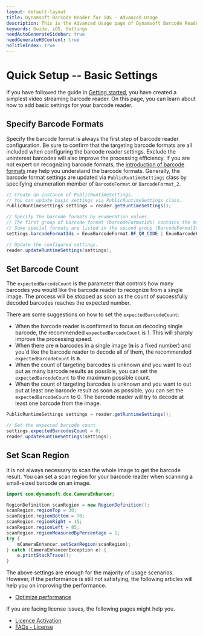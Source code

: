 ```yaml
---
layout: default-layout
title: Dynamsoft Barcode Reader for iOS - Advanced Usage
description: This is the Advanced Usage page of Dynamsoft Barcode Reader for iOS SDK.
keywords: Guide, iOS, Settings
needAutoGenerateSidebar: true
needGenerateH3Content: true
noTitleIndex: true
---
```


# Quick Setup -- Basic Settings

If you have followed the guide in [Getting started](#user-guide.md), you have created a simplest video streaming barcode reader. On this page, you can learn about how to add basic settings for your barcode reader.

## Specify Barcode Formats

Specify the barcode format is always the first step of barcode reader configuration. Be sure to confirm that the targeting barcode formats are all included when configuring the barcode reader settings. Exclude the uninterest barcodes will also improve the processing efficiency. If you are not expert on recognizing barcode formats, the <a href="https://www.dynamsoft.com/barcode-types/barcode-types/" target="_blank">introduction of barcode formats</a> may help you understand the barcode formats. Generally, the barcode format settings are updated via `PublicRuntimeSettings` class by specifying enumeration member of `BarcodeFormat` or `BarcodeFormat_2`.

```java
// Create an instance of PublicRuntimeSettings.
// You can update basic settings via PublicRuntimeSettings class.
PublicRuntimeSettings settings = reader.getRuntimeSettings();

// Specify the barcode formats by enumeration values.
// The first group of barcode format (barcodeFormatIds) contains the majority of common barcode formats.
// Some special formats are listed in the second group (BarcodeFormatIds_2).
settings.barcodeFormatIds = EnumBarcodeFormat.BF_QR_CODE | EnumBarcodeFormat.BF_ONED;

// Update the configured settings.
reader.updateRuntimeSettings(settings);
```

## Set Barcode Count

The `expectedBarcodeCount` is the parameter that controls how many barcodes you would like the barcode reader to recognize from a single image. The process will be stopped as soon as the count of successfully decoded barcodes reaches the expected number.

There are some suggestions on how to set the `expectedBarcodeCount`:

- When the barcode reader is confirmed to focus on decoding single barcode, the recommended `expectedBarcodeCount` is 1. This will sharply improve the processing speed.
- When there are **n** barcodes in a single image (**n** is a fixed number) and you'd like the barcode reader to decode all of them, the recommended `expectedBarcodeCount` is **n**.
- When the count of targeting barcodes is unknown and you want to out put as many barcode results as possible, you can set the `expectedBarcodeCount` to the maximum possible count.
- When the count of targeting barcodes is unknown and you want to out put at least one barcode result as soon as possible, you can set the `expectedBarcodeCount` to 0. The barcode reader will try to decode at least one barcode from the image.

```java
PublicRuntimeSettings settings = reader.getRuntimeSettings();

// Set the expected barcode count
settings.expectedBarcodesCount = 0;
reader.updateRuntimeSettings(settings);
```

## Set Scan Region

It is not always necessary to scan the whole image to get the barcode result. You can set a scan region for your barcode reader when scanning a small-sized barcode on an image.

```java
import com.dynamsoft.dce.CameraEnhancer;

RegionDefinition scanRegion = new RegionDefinition();
scanRegion.regionTop = 30;
scanRegion.regionBottom = 70;
scanRegion.regionRight = 15;
scanRegion.regionLeft = 85;
scanRegion.regionMeasuredByPercentage = 1;
try {
    mCameraEnhancer.setScanRegion(scanRegion);
} catch (CameraEnhancerException e) {
    e.printStackTrace();
}
```

The above settings are enough for the majority of usage scenarios. However, if the performance is still not satisfying, the following articles will help you on improving the performance.

- [Optimize performance](quick-performance-settings.md)

If you are facing license issues, the following pages might help you.

- [Licence Activation]()
- [FAQs - License]()
